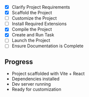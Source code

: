 - [x] Clarify Project Requirements
- [x] Scaffold the Project
- [ ] Customize the Project
- [ ] Install Required Extensions
- [x] Compile the Project
- [x] Create and Run Task
- [ ] Launch the Project
- [ ] Ensure Documentation is Complete

## Progress
- Project scaffolded with Vite + React
- Dependencies installed
- Dev server running
- Ready for customization
